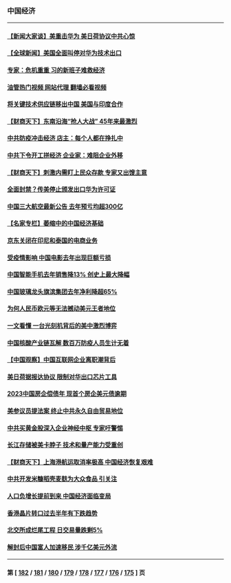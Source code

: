 ### 中国经济
---
#### [【新闻大家谈】美重击华为 美日荷协议中共心惊](../../pages/ncid283/n13920246.md?02020445) 
#### [【全球新闻】美国全面叫停对华为技术出口](../../pages/ncid283/n13920076.md?02020445) 
#### [专家：危机重重 习的新班子难救经济](../../pages/ncid283/n13919797.md?02020445) 
#### [油管热门视频 网站代理 翻墙必看视频](http://138.2.39.72:81/youtube.html?epic-marker?02020445)
#### [将关键技术供应链移出中国 美国与印度合作](../../pages/ncid283/n13919690.md?02020445) 
#### [【财商天下】东南沿海“抢人大战” 45年来最激烈](../../pages/ncid283/n13919571.md?02020445) 
#### [中共防疫冲击经济 店主：每个人都在挣扎中](../../pages/ncid283/n13919550.md?02020445) 
#### [中共下令开工拼经济 企业家：难阻企业外移](../../pages/ncid283/n13919435.md?02020445) 
#### [【财商天下】刺激内需盯上民众存款 专家又出馊主意](../../pages/ncid283/n13918908.md?02020445) 
#### [全面封禁？传美停止颁发出口华为许可证](../../pages/ncid283/n13918976.md?02020445) 
#### [中国三大航空最新公告 去年预亏均超300亿](../../pages/ncid283/n13918782.md?02020445) 
#### [【名家专栏】萎缩中的中国经济基础](../../pages/ncid283/n13917274.md?02020445) 
#### [京东关闭在印尼和泰国的电商业务](../../pages/ncid283/n13918822.md?02020445) 
#### [受疫情影响 中国电影去年出现巨额亏损](../../pages/ncid283/n13918174.md?02020445) 
#### [中国智能手机去年销售降13% 创史上最大降幅](../../pages/ncid283/n13918125.md?02020445) 
#### [中国玻璃龙头旗滨集团去年净利降超65%](../../pages/ncid283/n13918112.md?02020445) 
#### [为何人民币欧元等无法撼动美元王者地位](../../pages/ncid283/n13917579.md?02020445) 
#### [一文看懂 一台光刻机背后的美中激烈博弈](../../pages/ncid283/n13916976.md?02020445) 
#### [中国核酸产业链瓦解 数百万防疫人员生计无着](../../pages/ncid283/n13917190.md?02020445) 
#### [【中国观察】中国互联网企业离职潮背后](../../pages/ncid283/n13917049.md?02020445) 
#### [美日荷据报达协议 限制对华出口芯片工具](../../pages/ncid283/n13916908.md?02020445) 
#### [2023中国房企偿债年 现首个房企美元债逾期](../../pages/ncid283/n13916905.md?02020445) 
#### [美参议员提法案 终止中共永久自由贸易地位](../../pages/ncid283/n13916826.md?02020445) 
#### [中共买黄金股深入企业神经中枢 专家吁警惕](../../pages/ncid283/n13916857.md?02020445) 
#### [长江存储被美卡脖子 技术和量产能力受重创](../../pages/ncid283/n13916234.md?02020445) 
#### [【财商天下】上海港航运取消率极高 中国经济恢复艰难](../../pages/ncid283/n13916276.md?02020445) 
#### [中共开发米糠稻壳麦麸为大众食品 引关注](../../pages/ncid283/n13916260.md?02020445) 
#### [人口负增长提前到来 中国经济面临变局](../../pages/ncid283/n13916215.md?02020445) 
#### [香港晶片转口过去半年有下跌趋势](../../pages/ncid283/n13915643.md?02020445) 
#### [北交所成烂尾工程 日交易量跌剩5%](../../pages/ncid283/n13915867.md?02020445) 
#### [解封后中国富人加速移民 涉千亿美元外流](../../pages/ncid283/n13915670.md?02020445) 

---
#### 第 [ [182](./182.md?02020445) / [181](./181.md?02020445) / [180](./180.md?02020445) / [179](./179.md?02020445) / [178](./178.md?02020445) / [177](./177.md?02020445) / [176](./176.md?02020445) / [175](./175.md?02020445) ] 页
